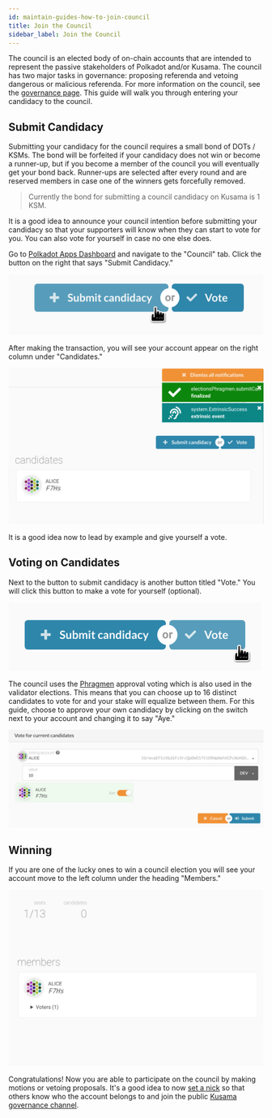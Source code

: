 ```yaml
---
id: maintain-guides-how-to-join-council
title: Join the Council
sidebar_label: Join the Council
---
```


The council is an elected body of on-chain accounts that are intended to represent the passive stakeholders of Polkadot and/or Kusama. The council has two major tasks in governance: proposing referenda and vetoing dangerous or malicious referenda. For more information on the council, see the [governance page](learn-governance#council). This guide will walk you through entering your candidacy to the council.

## Submit Candidacy

Submitting your candidacy for the council requires a small bond of DOTs / KSMs. The bond will be forfeited if your
candidacy does not win or become a runner-up, but if you become a member of the council you will eventually get your
bond back. Runner-ups are selected after every round and are reserved members in case one of the winners gets forcefully
removed.

> Currently the bond for submitting a council candidacy on Kusama is 1 KSM.

It is a good idea to announce your council intention before submitting your candidacy so that your supporters will know
when they can start to vote for you. You can also vote for yourself in case no one else does.

Go to [Polkadot Apps Dashboard](https://polkadot.js.org/apps) and navigate to the "Council" tab. Click the button on the
right that says "Submit Candidacy."

![a](assets/council/submit_candidacy.png)

After making the transaction, you will see your account appear on the right column under "Candidates." 

![b](assets/council/candidate.png)

It is a good idea now to lead by example and give yourself a vote.

## Voting on Candidates

Next to the button to submit candidacy is another button titled "Vote." You will click this button to make a vote for
yourself (optional).

![c](assets/council/vote.png)

The council uses the [Phragmen](learn-phragmen) approval voting which is also used in the validator elections. This means that you can
choose up to 16 distinct candidates to vote for and your stake will equalize between them. For this guide, choose to
approve your own candidacy by clicking on the switch next to your account and changing it to say "Aye."

![d](assets/council/vote_for_yourself.png)

## Winning

If you are one of the lucky ones to win a council election you will see your account move to the left column under
the heading "Members." 

![e](assets/council/member.png)

Congratulations! Now you are able to participate on the council by making motions or vetoing
proposals. It's a good idea to now [set a nick]() so that others know who the account belongs to and join the public
[Kusama governance channel](). 
